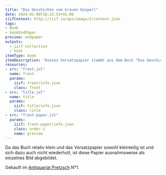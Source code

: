 ```yaml
---
title: "Die Geschichte vom braven Kasperl"
date: 2024-01-08T16:22:53+01:00
iiifContext: http://iiif.io/api/image/2/context.json
tags:
- Book
- bookEndPaper
preview: endpaper
outputs:
  - iiif-collection
  - html
itemType: book
itemDescription: 'Dieses Vorsatzpapier stammt aus dem Buch "Die Geschichte vom braven Kasperl und dem schönen Annerl" von Clemens Brentano, mit Lithographien von Carl Schulda, erschienen 1920 beim Verlag Paul Knepler, Wien. <a class="worldcat" href="https://search.worldcat.org/de/title/163022841">&nbsp;</a>'
resources:
- src: "front.jxl"
  name: front
  params:
    iiif: front/info.json
    class: front
- src: "title.jxl"
  name: title
  params:
    iiif: title/info.json
    class: title
- src: "front-paper.jxl"
  params:
    iiif: front-paper/info.json
    class: order-1
    name: preview
---
```


Da das Buch relativ klein und das Vorsatzpapier sowohl kleinteilig ist und sich dazu auch nicht wiederholt, ist diese Papier ausnahmsweise als einzelnes Bild abgebildet.

<!--more-->
<div class="source">
Gekauft im <a target="_blank" href="https://antiquariat-pretzsch.de/">Antiquariat Pretzsch</a> N°1.
</div>
